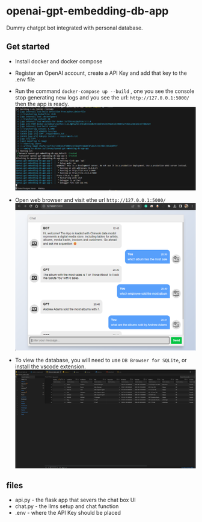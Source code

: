 # openai-gpt-embedding-db-app
Dummy chatgpt bot integrated with personal database. 

## Get started
- Install docker and docker compose
- Register an OpenAI account, create a API Key and add that key to the .env file
- Run the command `docker-compose up --build` , one you see the console stop generating new logs and you see the url: `http://127.0.0.1:5000/` then the app is ready.
![console](./assets/ready.png)

- Open web browser and visit ethe url `http://127.0.0.1:5000/`
![dasdasd](./assets/chat.png)


- To view the database, you will need to use `DB Browser for SQLite`, or install the vscode extension.
![dasdasd](./assets/db.png)


## files
- api.py - the flask app that severs the chat box UI
- chat.py - the llms setup and chat function
- .env - where the API Key should be placed